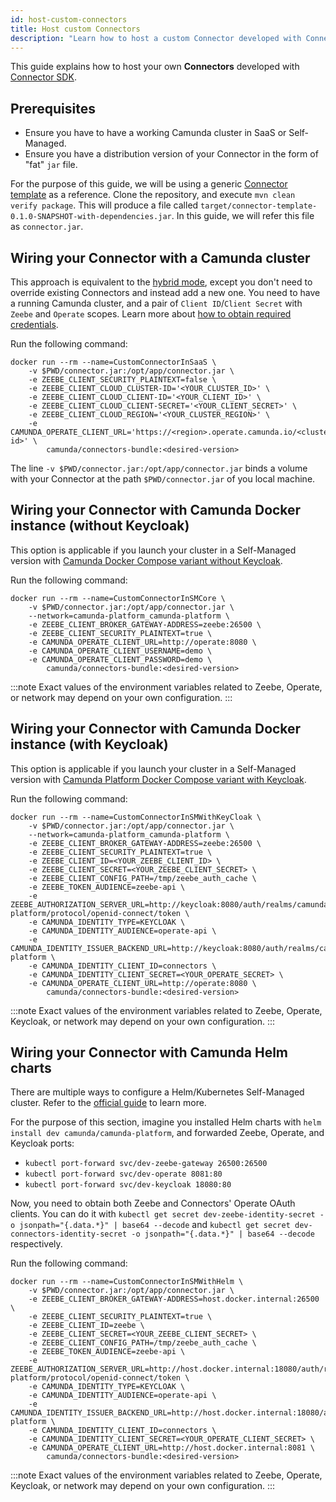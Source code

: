 ```yaml
---
id: host-custom-connectors
title: Host custom Connectors
description: "Learn how to host a custom Connector developed with Connector SDK."
---
```


This guide explains how to host your own **Connectors** developed with [Connector SDK](../../components/connectors/custom-built-connectors/connector-sdk/).

## Prerequisites

- Ensure you have to have a working Camunda cluster in SaaS or Self-Managed.
- Ensure you have a distribution version of your Connector in the form of "fat" `jar` file.

For the purpose of this guide, we will be using a generic [Connector template](https://github.com/camunda/connector-template-outbound)
as a reference. Clone the repository, and execute `mvn clean verify package`.
This will produce a file called `target/connector-template-0.1.0-SNAPSHOT-with-dependencies.jar`. In this guide,
we will refer this file as `connector.jar`.

## Wiring your Connector with a Camunda cluster

This approach is equivalent to the [hybrid mode](./use-connectors-in-hybrid-mode.md), except you don't need to override
existing Connectors and instead add a new one. You need to have a running Camunda cluster, and a pair
of `Client ID`/`Client Secret` with `Zeebe` and `Operate` scopes.
Learn more about [how to obtain required credentials](../../components/console/manage-clusters/manage-api-clients/).

Run the following command:

```shell
docker run --rm --name=CustomConnectorInSaaS \
    -v $PWD/connector.jar:/opt/app/connector.jar \
    -e ZEEBE_CLIENT_SECURITY_PLAINTEXT=false \
    -e ZEEBE_CLIENT_CLOUD_CLUSTER-ID='<YOUR_CLUSTER_ID>' \
    -e ZEEBE_CLIENT_CLOUD_CLIENT-ID='<YOUR_CLIENT_ID>' \
    -e ZEEBE_CLIENT_CLOUD_CLIENT-SECRET='<YOUR_CLIENT_SECRET>' \
    -e ZEEBE_CLIENT_CLOUD_REGION='<YOUR_CLUSTER_REGION>' \
    -e CAMUNDA_OPERATE_CLIENT_URL='https://<region>.operate.camunda.io/<cluster-id>' \
        camunda/connectors-bundle:<desired-version>
```

The line `-v $PWD/connector.jar:/opt/app/connector.jar` binds a volume with your Connector at the path `$PWD/connector.jar`
of you local machine.

## Wiring your Connector with Camunda Docker instance (without Keycloak)

This option is applicable if you launch your cluster in a Self-Managed version with
[Camunda Docker Compose variant without Keycloak](https://github.com/camunda/camunda-platform/blob/main/docker-compose-core.yaml).

Run the following command:

```shell
docker run --rm --name=CustomConnectorInSMCore \
    -v $PWD/connector.jar:/opt/app/connector.jar \
    --network=camunda-platform_camunda-platform \
    -e ZEEBE_CLIENT_BROKER_GATEWAY-ADDRESS=zeebe:26500 \
    -e ZEEBE_CLIENT_SECURITY_PLAINTEXT=true \
    -e CAMUNDA_OPERATE_CLIENT_URL=http://operate:8080 \
    -e CAMUNDA_OPERATE_CLIENT_USERNAME=demo \
    -e CAMUNDA_OPERATE_CLIENT_PASSWORD=demo \
        camunda/connectors-bundle:<desired-version>
```

:::note
Exact values of the environment variables related to Zeebe, Operate, or network may depend on your own configuration.
:::

## Wiring your Connector with Camunda Docker instance (with Keycloak)

This option is applicable if you launch your cluster in a Self-Managed version with
[Camunda Platform Docker Compose variant with Keycloak](https://github.com/camunda/camunda-platform/blob/main/docker-compose.yaml).

Run the following command:

```shell
docker run --rm --name=CustomConnectorInSMWithKeyCloak \
    -v $PWD/connector.jar:/opt/app/connector.jar \
    --network=camunda-platform_camunda-platform \
    -e ZEEBE_CLIENT_BROKER_GATEWAY-ADDRESS=zeebe:26500 \
    -e ZEEBE_CLIENT_SECURITY_PLAINTEXT=true \
    -e ZEEBE_CLIENT_ID=<YOUR_ZEEBE_CLIENT_ID> \
    -e ZEEBE_CLIENT_SECRET=<YOUR_ZEEBE_CLIENT_SECRET> \
    -e ZEEBE_CLIENT_CONFIG_PATH=/tmp/zeebe_auth_cache \
    -e ZEEBE_TOKEN_AUDIENCE=zeebe-api \
    -e ZEEBE_AUTHORIZATION_SERVER_URL=http://keycloak:8080/auth/realms/camunda-platform/protocol/openid-connect/token \
    -e CAMUNDA_IDENTITY_TYPE=KEYCLOAK \
    -e CAMUNDA_IDENTITY_AUDIENCE=operate-api \
    -e CAMUNDA_IDENTITY_ISSUER_BACKEND_URL=http://keycloak:8080/auth/realms/camunda-platform \
    -e CAMUNDA_IDENTITY_CLIENT_ID=connectors \
    -e CAMUNDA_IDENTITY_CLIENT_SECRET=<YOUR_OPERATE_SECRET> \
    -e CAMUNDA_OPERATE_CLIENT_URL=http://operate:8080 \
        camunda/connectors-bundle:<desired-version>
```

:::note
Exact values of the environment variables related to Zeebe, Operate, Keycloak, or network may depend on
your own configuration.
:::

## Wiring your Connector with Camunda Helm charts

There are multiple ways to configure a Helm/Kubernetes Self-Managed cluster.
Refer to the [official guide](/self-managed/installation/deploy/deploy.md) to learn more.

For the purpose of this section, imagine you installed Helm charts with `helm install dev camunda/camunda-platform`,
and forwarded Zeebe, Operate, and Keycloak ports:

- `kubectl port-forward svc/dev-zeebe-gateway 26500:26500`
- `kubectl port-forward svc/dev-operate 8081:80`
- `kubectl port-forward svc/dev-keycloak 18080:80`

Now, you need to obtain both Zeebe and Connectors' Operate OAuth clients. You can do it with `kubectl get secret dev-zeebe-identity-secret -o jsonpath="{.data.*}" | base64 --decode`
and `kubectl get secret dev-connectors-identity-secret -o jsonpath="{.data.*}" | base64 --decode` respectively.

Run the following command:

```shell
docker run --rm --name=CustomConnectorInSMWithHelm \
    -v $PWD/connector.jar:/opt/app/connector.jar \
    -e ZEEBE_CLIENT_BROKER_GATEWAY-ADDRESS=host.docker.internal:26500 \
    -e ZEEBE_CLIENT_SECURITY_PLAINTEXT=true \
    -e ZEEBE_CLIENT_ID=zeebe \
    -e ZEEBE_CLIENT_SECRET=<YOUR_ZEEBE_CLIENT_SECRET> \
    -e ZEEBE_CLIENT_CONFIG_PATH=/tmp/zeebe_auth_cache \
    -e ZEEBE_TOKEN_AUDIENCE=zeebe-api \
    -e ZEEBE_AUTHORIZATION_SERVER_URL=http://host.docker.internal:18080/auth/realms/camunda-platform/protocol/openid-connect/token \
    -e CAMUNDA_IDENTITY_TYPE=KEYCLOAK \
    -e CAMUNDA_IDENTITY_AUDIENCE=operate-api \
    -e CAMUNDA_IDENTITY_ISSUER_BACKEND_URL=http://host.docker.internal:18080/auth/realms/camunda-platform \
    -e CAMUNDA_IDENTITY_CLIENT_ID=connectors \
    -e CAMUNDA_IDENTITY_CLIENT_SECRET=<YOUR_OPERATE_CLIENT_SECRET> \
    -e CAMUNDA_OPERATE_CLIENT_URL=http://host.docker.internal:8081 \
        camunda/connectors-bundle:<desired-version>
```

:::note
Exact values of the environment variables related to Zeebe, Operate, Keycloak, or network may depend on
your own configuration.
:::
